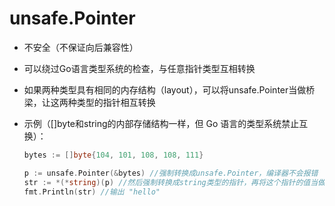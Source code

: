 # unsafe.Pointer

- 不安全（不保证向后兼容性）

- 可以绕过Go语言类型系统的检查，与任意指针类型互相转换

- 如果两种类型具有相同的内存结构（layout），可以将unsafe.Pointer当做桥梁，让这两种类型的指针相互转换

- 示例（[]byte和string的内部存储结构一样，但 Go 语言的类型系统禁止互换）：

  ```go
  bytes := []byte{104, 101, 108, 108, 111}
  
  p := unsafe.Pointer(&bytes) //强制转换成unsafe.Pointer，编译器不会报错
  str := *(*string)(p) //然后强制转换成string类型的指针，再将这个指针的值当做string类型取出来
  fmt.Println(str) //输出 "hello"
  ```

  